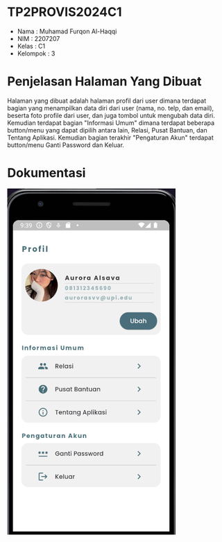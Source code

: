 # TP2PROVIS2024C1
- Nama : Muhamad Furqon Al-Haqqi
- NIM : 2207207
- Kelas : C1
- Kelompok : 3

# Penjelasan Halaman Yang Dibuat
Halaman yang dibuat adalah halaman profil dari user dimana terdapat bagian yang menampilkan data diri dari user (nama, no. telp, dan email), beserta foto profile dari user, dan juga tombol untuk mengubah data diri.
Kemudian terdapat bagian "Informasi Umum" dimana terdapat beberapa button/menu yang dapat dipilih antara lain, Relasi, Pusat Bantuan, dan Tentang Aplikasi.
Kemudian bagian terakhir "Pengaturan Akun" terdapat button/menu Ganti Password dan Keluar.

# Dokumentasi
![SS Profile Page](./Screenshots/SS_Profile_Page.png)
